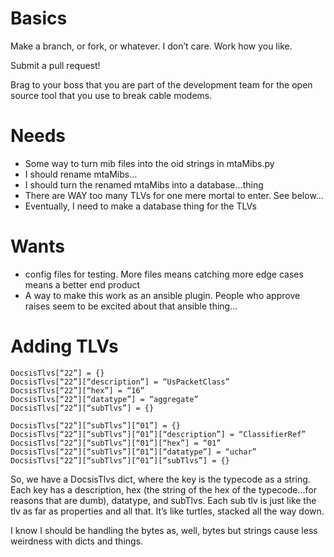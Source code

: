 # Basics

Make a branch, or fork, or whatever. I don’t care. Work how you like.

Submit a pull request!

Brag to your boss that you are part of the development team for the open source tool that you use to break cable modems.

# Needs

- Some way to turn mib files into the oid strings in mtaMibs.py
- I should rename mtaMibs…
- I should turn the renamed mtaMibs into a database…thing
- There are WAY too many TLVs for one mere mortal to enter. See below…
- Eventually, I need to make a database thing for the TLVs

# Wants

- config files for testing. More files means catching more edge cases means a better end product
- A way to make this work as an ansible plugin. People who approve raises seem to be excited about that ansible thing…


# Adding TLVs

 ```
DocsisTlvs[“22”] = {}
DocsisTlvs[“22”][“description”] = “UsPacketClass”
DocsisTlvs[“22”][“hex”] = “16”
DocsisTlvs[“22”][“datatype”] = “aggregate”
DocsisTlvs[“22”][“subTlvs”] = {}

DocsisTlvs[“22”][“subTlvs”][“01”] = {}
DocsisTlvs[“22”][“subTlvs”][“01”][“description”] = “ClassifierRef”
DocsisTlvs[“22”][“subTlvs”][“01”][“hex”] = “01”
DocsisTlvs[“22”][“subTlvs”][“01”][“datatype”] = “uchar”
DocsisTlvs[“22”][“subTlvs”][“01”][“subTlvs”] = {}
```

So, we have a DocsisTlvs dict, where the key is the typecode as a string. Each key has a description, hex (the string of the hex of the typecode…for reasons that are dumb), datatype, and subTlvs. Each sub tlv is just like the tlv as far as properties and all that. It’s like turtles, stacked all the way down.

I know I should be handling the bytes as, well, bytes but strings cause less weirdness with dicts and things.
